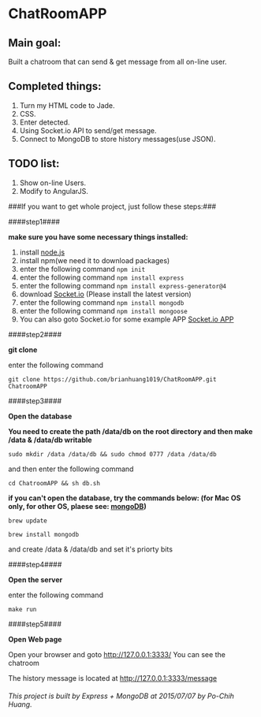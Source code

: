# ChatRoomAPP

## Main goal: 
  Built a chatroom that can send & get message from all on-line user.

## Completed things:
  1. Turn my HTML code to Jade.
  2. CSS.
  3. Enter detected.
  4. Using Socket.io API to send/get message.
  5. Connect to MongoDB to store history messages(use JSON).

## TODO list:
  1. Show on-line Users.
  2. Modify to AngularJS.

###If you want to get whole project, just follow these steps:###

####step1####

  **make sure you have some necessary things installed:**

   1. install [node.js](https://nodejs.org/)
   2. install npm(we need it to download packages)
   3. enter the following command
    ```
    npm init
    ```
   4. enter the following command
    ```
    npm install express
    ```
   5. enter the following command
    ```
    npm install express-generator@4
    ```
   6. download [Socket.io](http://socket.io/) (Please install the latest version)
   7. enter the following command
    ```
    npm install mongodb
    ```
   8. enter the following command
    ```
    npm install mongoose
    ```
   9. You can also goto Socket.io for some example APP [Socket.io APP](http://socket.io/get-started/)

####step2####

  **git clone**

enter the following command
```git
git clone https://github.com/brianhuang1019/ChatRoomAPP.git ChatroomAPP
```
####step3####

  **Open the database**

__You need to create the path /data/db on the root directory and then make /data & /data/db writable__
```
sudo mkdir /data /data/db && sudo chmod 0777 /data /data/db
```

and then enter the following command
```
cd ChatroomAPP && sh db.sh
```

__if you can't open the database, try the commands below: (for Mac OS only, for other OS, plaese see: [mongoDB](https://docs.mongodb.org/manual/installation/))__

```
brew update
```
```
brew install mongodb
```
and create /data & /data/db and set it's priorty bits

####step4####

  **Open the server**

enter the following command
```
make run
```

####step5####

  **Open Web page**

Open your browser and goto http://127.0.0.1:3333/
You can see the chatroom

The history message is located at http://127.0.0.1:3333/message

  
###### This project is built by Express + MongoDB at 2015/07/07 by Po-Chih Huang.

